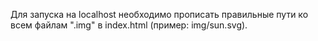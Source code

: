 Для запуска на localhost необходимо прописать правильные пути ко всем файлам ".img" в index.html 
(пример: img/sun.svg).
